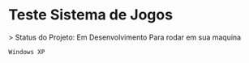 <h1>Teste Sistema de Jogos</h1>
> Status do Projeto: Em Desenvolvimento
Para rodar em sua maquina

```
Windows XP
```
